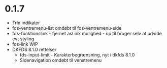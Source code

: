 # 0.1.7

- Trin indikator
- fds-ventremenu-list omdøbt til fds-ventremenu-side
- fds-funktionslink - fjernet asLink mulighed - op til bruger selv at udvide evt styling
- fds-link WIP
- DKFDS 8.1.0 rettelser
  - fds-input-limit - Karakterbegrænsning, nyt i dkfds 8.1.0
  - Sidenavigation omdøbt til venstremenu
